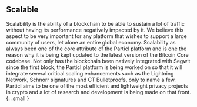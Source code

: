 ## Scalable

Scalability is the ability of a blockchain to be able to sustain a lot of traffic without having its performance negatively impacted by it. We believe this aspect to be very important for any platform that wishes to support a large community of users, let alone an entire global economy. Scalability as always been one of the core attribute of the Particl platform and is one the reason why it is being kept updated to the latest version of the Bitcoin Core codebase. Not only has the blockchain been natively integrated with Segwit since the first block, the Particl platform is being worked on so that it will integrate several critical scaling enhancements such as the Lightning Network, Schnorr signatures and CT Bulletproofs, only to name a few. Particl aims to be one of the most efficient and lightweight privacy projects in crypto and a lot of research and development is being made on that front.
{: .small }